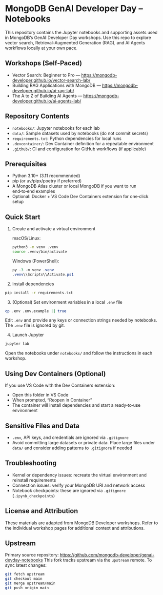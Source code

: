 # MongoDB GenAI Developer Day – Notebooks

This repository contains the Jupyter notebooks and supporting assets used in MongoDB’s GenAI Developer Day workshops. Use this repo to explore vector search, Retrieval-Augmented Generation (RAG), and AI Agents workflows locally at your own pace.

## Workshops (Self-Paced)
- Vector Search: Beginner to Pro — https://mongodb-developer.github.io/vector-search-lab/
- Building RAG Applications with MongoDB — https://mongodb-developer.github.io/ai-rag-lab/
- The A to Z of Building AI Agents — https://mongodb-developer.github.io/ai-agents-lab/

## Repository Contents
- `notebooks/`: Jupyter notebooks for each lab
- `data/`: Sample datasets used by notebooks (do not commit secrets)
- `requirements.txt`: Python dependencies for local runs
- `.devcontainer/`: Dev Container definition for a repeatable environment
- `.github/`: CI and configuration for GitHub workflows (if applicable)

## Prerequisites
- Python 3.10+ (3.11 recommended)
- pip (or uv/pipx/poetry if preferred)
- A MongoDB Atlas cluster or local MongoDB if you want to run end‑to‑end examples
- Optional: Docker + VS Code Dev Containers extension for one‑click setup

## Quick Start
1) Create and activate a virtual environment

   macOS/Linux:
   ```bash
   python3 -m venv .venv
   source .venv/bin/activate
   ```

   Windows (PowerShell):
   ```powershell
   py -3 -m venv .venv
   .venv\\Scripts\\Activate.ps1
   ```

2) Install dependencies
```bash
pip install -r requirements.txt
```

3) (Optional) Set environment variables in a local `.env` file
```bash
cp .env .env.example || true
```
Edit `.env` and provide any keys or connection strings needed by notebooks. The `.env` file is ignored by git.

4) Launch Jupyter
```bash
jupyter lab
```
Open the notebooks under `notebooks/` and follow the instructions in each workshop.

## Using Dev Containers (Optional)
If you use VS Code with the Dev Containers extension:
- Open this folder in VS Code
- When prompted, “Reopen in Container”
- The container will install dependencies and start a ready‑to‑use environment

## Sensitive Files and Data
- `.env`, API keys, and credentials are ignored via `.gitignore`
- Avoid committing large datasets or private data. Place large files under `data/` and consider adding patterns to `.gitignore` if needed

## Troubleshooting
- Kernel or dependency issues: recreate the virtual environment and reinstall requirements
- Connection issues: verify your MongoDB URI and network access
- Notebook checkpoints: these are ignored via `.gitignore` (`.ipynb_checkpoints`)

## License and Attribution
These materials are adapted from MongoDB Developer workshops. Refer to the individual workshop pages for additional context and attributions.

## Upstream
Primary source repository: https://github.com/mongodb-developer/genai-devday-notebooks
This fork tracks upstream via the `upstream` remote. To sync latest changes:
```bash
git fetch upstream
git checkout main
git merge upstream/main
git push origin main
```
